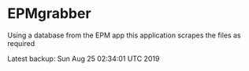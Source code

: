 # EPMgrabber
Using a database from the EPM app this application scrapes the files as required


Latest backup: Sun Aug 25 02:34:01 UTC 2019
